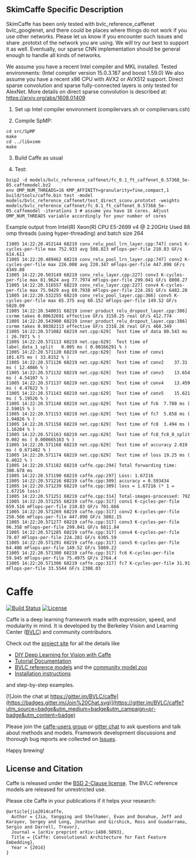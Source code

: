 ## SkimCaffe Specific Description

SkimCaffe has been only tested with bvlc_reference_caffenet bvlc_googlenet, and
there could be places where things do not work if you use other networks.
Please let us know if you encounter such issues and share .prototxt of the
network you are using.
We will try our best to support it as well.
Eventually, our sparse CNN implementation should be general enough to handle
all kinds of networks.

We assume you have a recent Intel compiler and MKL installed.
Tested environments: (Intel compiler version 15.0.3.187 and boost 1.59.0)
We also assume you have a recent x86 CPU with AVX2 or AVX512 support.
Direct sparse convolution and sparse fully-connected layers is only tested for AlexNet.
More details on direct sparse convolution is described at: https://arxiv.org/abs/1608.01409

1) Set up Intel compiler environment (compilervars.sh or compilervars.csh)

2) Compile SpMP:

```
cd src/SpMP
make
cd ../libxsmm
make
```

3) Build Caffe as usual

4) Test:

```
bzip2 -d models/bvlc_reference_caffenet/fc_0.1_ft_caffenet_0.57368_5e-05.caffemodel.bz2
env OMP_NUM_THREADS=16 KMP_AFFINITY=granularity=fine,compact,1 build/tools/caffe.bin test -model models/bvlc_reference_caffenet/test_direct_sconv.prototxt -weights models/bvlc_reference_caffenet/fc_0.1_ft_caffenet_0.57368_5e-05.caffemodel -iterations 3 # assume you have 16 cores. Adjust OMP_NUM_THREADS variable accordingly for your number of cores
```

Example output from Intel(R) Xeon(R) CPU E5-2699 v4 @ 2.20GHz
Used 88 omp threads (using hyper-threading) and batch size 264

```
I1005 14:22:20.452144 68219 conv_relu_pool_lrn_layer.cpp:747] conv1 K-cycles-per-file max 752.933 avg 508.823 mFlops-per-file 210.83 GF/s 614.611
I1005 14:22:20.489462 68219 conv_relu_pool_lrn_layer.cpp:747] conv2 K-cycles-per-file max 226.008 avg 220.347 mFlops-per-file 447.898 GF/s 4349.88
I1005 14:22:20.503149 68219 conv_relu_layer.cpp:227] conv3 K-cycles-per-file max 81.9624 avg 77.7974 mFlops-per-file 299.041 GF/s 8008.27
I1005 14:22:20.516557 68219 conv_relu_layer.cpp:227] conv4 K-cycles-per-file max 75.9429 avg 69.7938 mFlops-per-file 224.281 GF/s 6482.28
I1005 14:22:20.532255 68219 conv_relu_pool_layer.cpp:366] conv5 K-cycles-per-file max 65.375 avg 60.152 mFlops-per-file 149.52 GF/s 5020.09
I1005 14:22:20.540031 68219 inner_product_relu_dropout_layer.cpp:386] csrmm takes 0.00632691 effective GF/s 3150.25 real GF/s 412.774
I1005 14:22:20.543900 68219 inner_product_relu_dropout_layer.cpp:386] csrmm takes 0.00382113 effective GF/s 2318.26 real GF/s 460.349
I1005 14:22:20.571082 68219 net.cpp:629]  Test time of data	80.543 ms ( 26.7871 % )
I1005 14:22:20.571113 68219 net.cpp:629]  Test time of label_data_1_split	0.005 ms ( 0.00166291 % )
I1005 14:22:20.571120 68219 net.cpp:629]  Test time of conv1	101.675 ms ( 33.8152 % )
I1005 14:22:20.571126 68219 net.cpp:629]  Test time of conv2	37.31 ms ( 12.4086 % )
I1005 14:22:20.571132 68219 net.cpp:629]  Test time of conv3	13.654 ms ( 4.54107 % )
I1005 14:22:20.571137 68219 net.cpp:629]  Test time of conv4	13.459 ms ( 4.47622 % )
I1005 14:22:20.571143 68219 net.cpp:629]  Test time of conv5	15.621 ms ( 5.19526 % )
I1005 14:22:20.571148 68219 net.cpp:629]  Test time of fc6	7.788 ms ( 2.59015 % )
I1005 14:22:20.571153 68219 net.cpp:629]  Test time of fc7	5.858 ms ( 1.94826 % )
I1005 14:22:20.571158 68219 net.cpp:629]  Test time of fc8	3.494 ms ( 1.16204 % )
I1005 14:22:20.571163 68219 net.cpp:629]  Test time of fc8_fc8_0_split	0.002 ms ( 0.000665163 % )
I1005 14:22:20.571168 68219 net.cpp:629]  Test time of accuracy	2.019 ms ( 0.671482 % )
I1005 14:22:20.571174 68219 net.cpp:629]  Test time of loss	19.25 ms ( 6.4022 % )
I1005 14:22:20.571182 68219 caffe.cpp:294] Total forwarding time: 300.678 ms
I1005 14:22:20.571190 68219 caffe.cpp:297] Loss: 1.67216
I1005 14:22:20.571216 68219 caffe.cpp:309] accuracy = 0.593434
I1005 14:22:20.571239 68219 caffe.cpp:309] loss = 1.67216 (* 1 = 1.67216 loss)
I1005 14:22:20.571251 68219 caffe.cpp:314] Total-images-processed: 792
I1005 14:22:20.571255 68219 caffe.cpp:317] conv1 K-cycles-per-file 659.516 mFlops-per-file 210.83 GF/s 701.666
I1005 14:22:20.571269 68219 caffe.cpp:317] conv2 K-cycles-per-file 258.566 mFlops-per-file 447.898 GF/s 3802.15
I1005 14:22:20.571277 68219 caffe.cpp:317] conv3 K-cycles-per-file 96.358 mFlops-per-file 299.041 GF/s 6811.84
I1005 14:22:20.571285 68219 caffe.cpp:317] conv4 K-cycles-per-file 78.07 mFlops-per-file 224.281 GF/s 6305.59
I1005 14:22:20.571291 68219 caffe.cpp:317] conv5 K-cycles-per-file 64.486 mFlops-per-file 149.52 GF/s 5089.22
I1005 14:22:20.571300 68219 caffe.cpp:317] fc6 K-cycles-per-file 59.945 mFlops-per-file 75.4975 GF/s 2764.4
I1005 14:22:20.571306 68219 caffe.cpp:317] fc7 K-cycles-per-file 31.91 mFlops-per-file 33.5544 GF/s 2308.03
```

# Caffe

[![Build Status](https://travis-ci.org/BVLC/caffe.svg?branch=master)](https://travis-ci.org/BVLC/caffe)
[![License](https://img.shields.io/badge/license-BSD-blue.svg)](LICENSE)

Caffe is a deep learning framework made with expression, speed, and modularity in mind.
It is developed by the Berkeley Vision and Learning Center ([BVLC](http://bvlc.eecs.berkeley.edu)) and community contributors.

Check out the [project site](http://caffe.berkeleyvision.org) for all the details like

- [DIY Deep Learning for Vision with Caffe](https://docs.google.com/presentation/d/1UeKXVgRvvxg9OUdh_UiC5G71UMscNPlvArsWER41PsU/edit#slide=id.p)
- [Tutorial Documentation](http://caffe.berkeleyvision.org/tutorial/)
- [BVLC reference models](http://caffe.berkeleyvision.org/model_zoo.html) and the [community model zoo](https://github.com/BVLC/caffe/wiki/Model-Zoo)
- [Installation instructions](http://caffe.berkeleyvision.org/installation.html)

and step-by-step examples.

[![Join the chat at https://gitter.im/BVLC/caffe](https://badges.gitter.im/Join%20Chat.svg)](https://gitter.im/BVLC/caffe?utm_source=badge&utm_medium=badge&utm_campaign=pr-badge&utm_content=badge)

Please join the [caffe-users group](https://groups.google.com/forum/#!forum/caffe-users) or [gitter chat](https://gitter.im/BVLC/caffe) to ask questions and talk about methods and models.
Framework development discussions and thorough bug reports are collected on [Issues](https://github.com/BVLC/caffe/issues).

Happy brewing!

## License and Citation

Caffe is released under the [BSD 2-Clause license](https://github.com/BVLC/caffe/blob/master/LICENSE).
The BVLC reference models are released for unrestricted use.

Please cite Caffe in your publications if it helps your research:

    @article{jia2014caffe,
      Author = {Jia, Yangqing and Shelhamer, Evan and Donahue, Jeff and Karayev, Sergey and Long, Jonathan and Girshick, Ross and Guadarrama, Sergio and Darrell, Trevor},
      Journal = {arXiv preprint arXiv:1408.5093},
      Title = {Caffe: Convolutional Architecture for Fast Feature Embedding},
      Year = {2014}
    }
